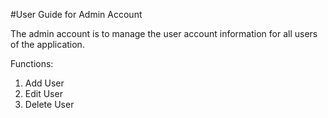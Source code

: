 #User Guide for Admin Account


The admin account is to manage the user account information for all users of the application.

Functions:
1. Add User
2. Edit User
3. Delete User

